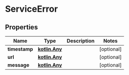 # ServiceError

## Properties
Name | Type | Description | Notes
------------ | ------------- | ------------- | -------------
**timestamp** | [**kotlin.Any**](.md) |  |  [optional]
**url** | [**kotlin.Any**](.md) |  |  [optional]
**message** | [**kotlin.Any**](.md) |  |  [optional]
